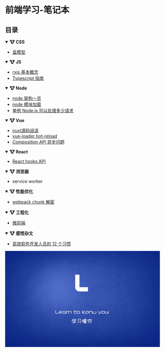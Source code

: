 # 前端学习-笔记本

## 目录
<b><details open><summary>🐮 CSS</summary></b>

- [盒模型](./docs/16226266149073.md)

</details>

<b><details open><summary>🐮 JS</summary></b>

- [rxjs 基本概念](./docs/16221950149151.md)
- [Typescript 指南](./docs/16261648578849.md)

</details>

<b><details open><summary>🐮 Node</summary></b>

- [node 架构一览](./docs/16249785029621.md)
- [node 模块加载](./docs/16251942644019.md)
- [单例 Node.js 可以处理多少请求](./docs/16279534330189.md)

</details>

<b><details open><summary>🐮 Vue</summary></b>

- [nuxt源码阅读](./docs/16221949411992.md)
- [vue-loader hot-reload](./docs/16221949411793.md)
- [Composition API 异步问题](./docs/16275237956681.md)

</details>

<b><details open><summary>🐮 React</summary></b>

- [React hooks API](./docs/16268392316624.md)
</details>

<b><details open><summary>🐮 浏览器</summary></b>

- service worker

</details>

<b><details open><summary>🐮 性能优化</summary></b>

- [webpack chunk 解密](./docs/16221948706253.md)

</details>

<b><details open><summary>🐮 工程化</summary></b>

- [微前端](./)

</details>

<b><details open><summary>🐮 感悟杂文</summary></b>

- [高效软件开发人员的 12 个习惯](./docs/16278833991926.md)

</details>


![](.gitbook/assets/image%20%289%29.png)






